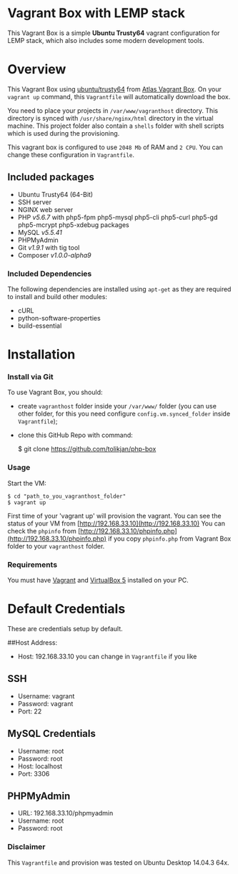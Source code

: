 # Vagrant Box with LEMP stack

This Vagrant Box is a simple __Ubuntu Trusty64__ vagrant configuration for LEMP stack, which also includes some modern development tools.


# Overview
This Vagrant Box using [ubuntu/trusty64](https://atlas.hashicorp.com/ubuntu/boxes/trusty64) from [Atlas Vagrant Box](https://atlas.hashicorp.com/boxes/search?utm_source=vagrantcloud.com&vagrantcloud=1).
  On your `vagrant up` command, this `Vagrantfile` will automatically download the box.
  
  You need to place your projects in `/var/www/vagranthost` directory. This directory is synced with `/usr/share/nginx/html` directory in the virtual machine. 
  This project folder also contain a `shells` folder with shell scripts which is used during the provisioning. 

This vagrant box is configured to use `2048 Mb` of RAM and `2 CPU`. You can change these configuration in `Vagrantfile`.
 
## Included packages

- Ubuntu Trusty64 (64-Bit)
- SSH server
- NGINX web server
- PHP _v5.6.7_ with php5-fpm php5-mysql php5-cli php5-curl php5-gd php5-mcrypt php5-xdebug packages
- MySQL _v5.5.41_
- PHPMyAdmin
- Git _v1.9.1_ with tig tool
- Composer _v1.0.0-alpha9_

### Included Dependencies
The following dependencies are installed using `apt-get` as they are required to install and build other modules:

- cURL
- python-software-properties
- build-essential

 
# Installation

### Install via Git
To use Vagrant Box, you should:
- create `vagranthost` folder inside your `/var/www/` folder (you can use other folder, for this you need configure `config.vm.synced_folder` inside `Vagrantfile`);
- clone this GitHub Repo with command:

    $ git clone https://github.com/tolikjan/php-box

### Usage
Start the VM:

    $ cd "path_to_you_vagranthost_folder"
    $ vagrant up

First time of your 'vagrant up' will provision the vagrant. You can see the status of your VM from [http://192.168.33.10](http://192.168.33.10)
You can check the `phpinfo` from  [http://192.168.33.10/phpinfo.php](http://192.168.33.10/phpinfo.php) if you copy `phpinfo.php` from Vagrant Box folder to your `vagranthost` folder.

### Requirements
You must have [Vagrant](http://vagrantup.com) and [VirtualBox 5](https://www.virtualbox.org) installed on your PC.


# Default Credentials
These are credentials setup by default.

##Host Address:
- Host: 192.168.33.10
you can change in `Vagrantfile` if you like
 
## SSH
- Username: vagrant
- Password: vagrant
- Port: 22

## MySQL Credentials
- Username: root
- Password: root
- Host: localhost
- Port: 3306

## PHPMyAdmin
- URL: 192.168.33.10/phpmyadmin
- Username: root
- Password: root
 
### Disclaimer
This `Vagrantfile` and provision was tested on Ubuntu Desktop 14.04.3 64x.
